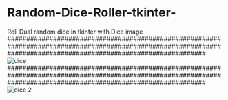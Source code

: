 # Random-Dice-Roller-tkinter-
Roll Dual random dice in tkinter with Dice image
####################################################################################################################################################################
![dice](https://user-images.githubusercontent.com/52601058/140658393-d6b4387b-f25e-4e0b-ab83-45f9aba9ffdb.png)
####################################################################################################################################################################
![dice 2](https://user-images.githubusercontent.com/52601058/140658402-44150c22-b552-42e2-9d73-7c0d00acd738.png)
